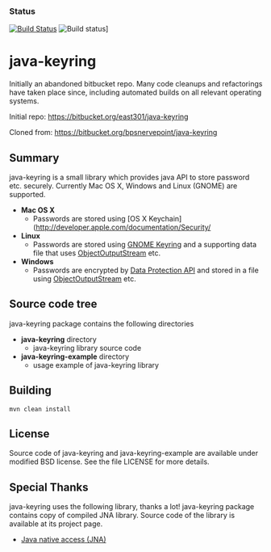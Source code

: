 ### Status ###

[![Build Status](https://travis-ci.org/javakeyring/java-keyring.svg?branch=master)](https://travis-ci.org/rexhoffman/java-keyring)
![Build status](https://ci.appveyor.com/api/projects/status/ylx4o7wv80eavc2a/branch/master?svg=true)]

java-keyring
=============

Initially an abandoned bitbucket repo.   Many code cleanups and refactorings have taken place since, including automated builds on all relevant operating systems.

Initial repo:
https://bitbucket.org/east301/java-keyring

Cloned from:
https://bitbucket.org/bpsnervepoint/java-keyring

Summary
-------

java-keyring is a small library which provides java API to store password etc. securely.
Currently Mac OS X, Windows and Linux (GNOME) are supported.

* __Mac OS X__
    * Passwords are stored using [OS X Keychain](http://developer.apple.com/documentation/Security/
* __Linux__
    * Passwords are stored using [GNOME Keyring](https://wiki.gnome.org/Projects/GnomeKeyring) and a supporting data file that uses
    [ObjectOutputStream](http://docs.oracle.com/javase/6/docs/api/java/io/ObjectOutputStream.html) etc.
* __Windows__
    * Passwords are encrypted by [Data Protection API](http://msdn.microsoft.com/en-us/library/ms995355.aspx) 
      and stored in a file using [ObjectOutputStream](http://docs.oracle.com/javase/6/docs/api/java/io/ObjectOutputStream.html) etc.

Source code tree
----------------

java-keyring package contains the following directories

* __java-keyring__ directory
    * java-keyring library source code
* __java-keyring-example__ directory
    * usage example of java-keyring library

Building
--------

```
mvn clean install
```

License
-------

Source code of java-keyring and java-keyring-example are available under modified BSD license. 
See the file LICENSE for more details.


Special Thanks
--------------

java-keyring uses the following library, thanks a lot!
java-keyring package contains copy of compiled JNA library. 
Source code of the library is available at its project page.

* [Java native access (JNA)](https://github.com/twall/jna)
